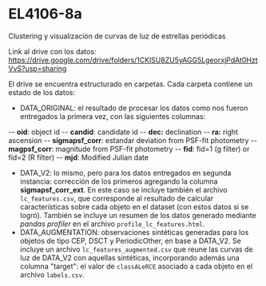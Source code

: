 # EL4106-8a
Clustering y visualización de curvas de luz de estrellas periódicas


Link al drive con los datos:
https://drive.google.com/drive/folders/1CKlSU8ZU5yAGG5LgeorxjPdAt0HztVvS?usp=sharing

El drive se encuentra estructurado en carpetas. Cada carpeta contiene un estado de los datos:
- DATA_ORIGINAL: el resultado de procesar los datos como nos fueron entregados la primera vez, con las siguientes columnas:

-- **oid**: object id
-- **candid**: candidate id
-- **dec:** declination
-- **ra:** right ascension
-- **sigmapsf_corr**:  estandar deviation from PSF-fit photometry
-- **magpsf_corr**: magnitude from PSF-fit photometry
-- **fid**: fid=1 (g filter) or fid=2 (R filter)
-- **mjd**: Modified Julian date

- DATA_V2: lo mismo, pero para los datos entregados en segunda instancia: corrección de los primeros agregando la columna **sigmapsf_corr_ext**. En este caso se incluye también el archivo `lc_features.csv`, que corresponde al resultado de calcular características sobre cada objeto en el dataset (con estos datos si se logró). También se incluye un resumen de los datos generado mediante _pandas profiler_ en el archivo `profile_lc_features.html`. 
- DATA_AUGMENTATION: observaciones sintéticas generadas para los objetos de tipo CEP, DSCT y PeriodicOther, en base a DATA_V2. Se incluye un archivo `lc_features_augmented.csv` que reune las curvas de luz de DATA_V2 con aquellas sintéticas, incorporando además una columna "target": el valor de `classALeRCE` asociado a cada objeto en el archivo `labels.csv`. 
